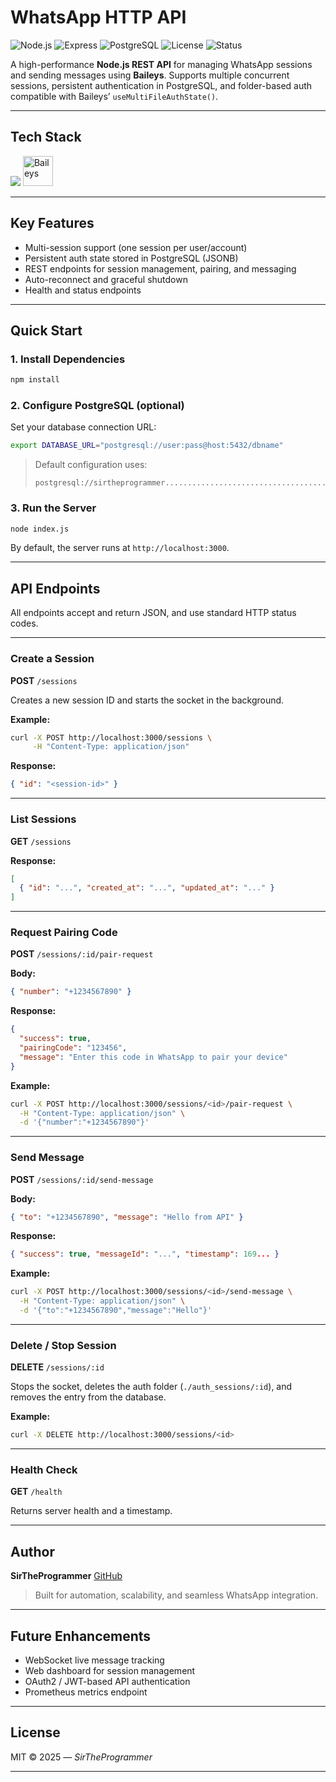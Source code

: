 # WhatsApp HTTP API

![Node.js](https://img.shields.io/badge/Node.js-18+-green?logo=node.js\&logoColor=white)
![Express](https://img.shields.io/badge/Express.js-Backend-lightgrey?logo=express)
![PostgreSQL](https://img.shields.io/badge/PostgreSQL-Database-blue?logo=postgresql)
![License](https://img.shields.io/badge/License-MIT-yellow)
![Status](https://img.shields.io/badge/Status-Stable-success)

A high-performance **Node.js REST API** for managing WhatsApp sessions and sending messages using **Baileys**.
Supports multiple concurrent sessions, persistent authentication in PostgreSQL, and folder-based auth compatible with Baileys’ `useMultiFileAuthState()`.

---

## Tech Stack

<p align="left">
  <img src="https://skillicons.dev/icons?i=nodejs,express,postgres,js,bash,linux,git" />
  <img src="https://raw.githubusercontent.com/WhiskeySockets/Baileys/refs/heads/master/Media/logo.png" alt="Baileys" width="48" height="48" />
</p>

---

## Key Features

* Multi-session support (one session per user/account)
* Persistent auth state stored in PostgreSQL (JSONB)
* REST endpoints for session management, pairing, and messaging
* Auto-reconnect and graceful shutdown
* Health and status endpoints

---

## Quick Start

### 1. Install Dependencies

```bash
npm install
```

### 2. Configure PostgreSQL (optional)

Set your database connection URL:

```bash
export DATABASE_URL="postgresql://user:pass@host:5432/dbname"
```

> Default configuration uses:
>
> ```
> postgresql://sirtheprogrammer............................................
> ```

### 3. Run the Server

```bash
node index.js
```

By default, the server runs at `http://localhost:3000`.

---

## API Endpoints

All endpoints accept and return JSON, and use standard HTTP status codes.

---

### Create a Session

**POST** `/sessions`

Creates a new session ID and starts the socket in the background.

**Example:**

```bash
curl -X POST http://localhost:3000/sessions \
     -H "Content-Type: application/json"
```

**Response:**

```json
{ "id": "<session-id>" }
```

---

### List Sessions

**GET** `/sessions`

**Response:**

```json
[
  { "id": "...", "created_at": "...", "updated_at": "..." }
]
```

---

### Request Pairing Code

**POST** `/sessions/:id/pair-request`

**Body:**

```json
{ "number": "+1234567890" }
```

**Response:**

```json
{
  "success": true,
  "pairingCode": "123456",
  "message": "Enter this code in WhatsApp to pair your device"
}
```

**Example:**

```bash
curl -X POST http://localhost:3000/sessions/<id>/pair-request \
  -H "Content-Type: application/json" \
  -d '{"number":"+1234567890"}'
```

---

### Send Message

**POST** `/sessions/:id/send-message`

**Body:**

```json
{ "to": "+1234567890", "message": "Hello from API" }
```

**Response:**

```json
{ "success": true, "messageId": "...", "timestamp": 169... }
```

**Example:**

```bash
curl -X POST http://localhost:3000/sessions/<id>/send-message \
  -H "Content-Type: application/json" \
  -d '{"to":"+1234567890","message":"Hello"}'
```

---

### Delete / Stop Session

**DELETE** `/sessions/:id`

Stops the socket, deletes the auth folder (`./auth_sessions/:id`), and removes the entry from the database.

**Example:**

```bash
curl -X DELETE http://localhost:3000/sessions/<id>
```

---

### Health Check

**GET** `/health`

Returns server health and a timestamp.

---

## Author

**SirTheProgrammer**
[GitHub](https://github.com/sirtheprogrammer)

> Built for automation, scalability, and seamless WhatsApp integration.

---

## Future Enhancements

* WebSocket live message tracking
* Web dashboard for session management
* OAuth2 / JWT-based API authentication
* Prometheus metrics endpoint

---

## License

MIT © 2025 — *SirTheProgrammer*

---
